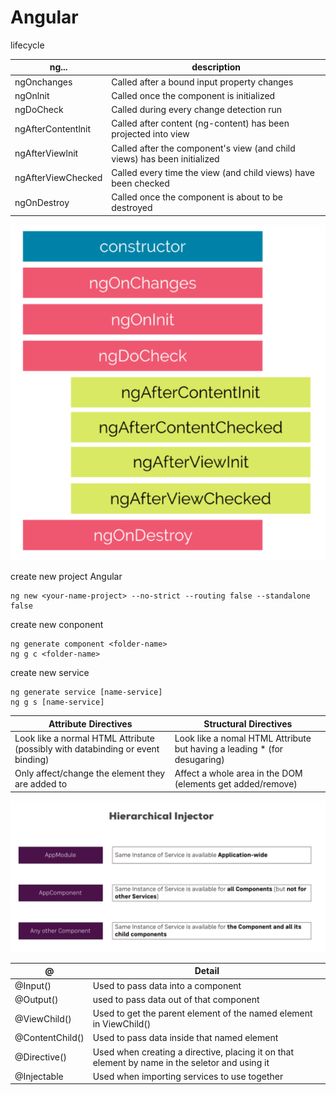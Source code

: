 # Angular

lifecycle

| ng...              | description                                                              |
| ------------------ | ------------------------------------------------------------------------ |
| ngOnchanges        | Called after a bound input property changes                              |
| ngOnlnit           | Called once the component is initialized                                 |
| ngDoCheck          | Called during every change detection run                                 |
| ngAfterContentlnit | Called after content (ng-content) has been projected into view           |
| ngAfterViewlnit    | Called after the component's view (and child views) has been initialized |
| ngAfterViewChecked | Called every time the view (and child views) have been checked           |
| ngOnDestroy        | Called once the component is about to be destroyed                       |

![Alt text](image.png)

create new project Angular

```terminal
ng new <your-name-project> --no-strict --routing false --standalone false
```

create new conponent

```terminal
ng generate component <folder-name>
ng g c <folder-name>
```

create new service

```terminal
ng generate service [name-service]
ng g s [name-service]
```

| Attribute Directives                                                           | Structural Directives                                                     |
| ------------------------------------------------------------------------------ | ------------------------------------------------------------------------- |
| Look like a normal HTML Attribute (possibly with databinding or event binding) | Look like a nomal HTML Attribute but having a leading \* (for desugaring) |
| Only affect/change the element they are added to                               | Affect a whole area in the DOM (elements get added/remove)                |

![Alt text](image-1.png)

| @               | Detail                                                                                         |
| --------------- | ---------------------------------------------------------------------------------------------- |
| @Input()        | Used to pass data into a component                                                             |
| @Output()       | used to pass data out of that component                                                        |
| @ViewChild()    | Used to get the parent element of the named element in ViewChild()                             |
| @ContentChild() | Used to pass data inside that named element                                                    |
| @Directive()    | Used when creating a directive, placing it on that element by name in the seletor and using it |
| @Injectable     | Used when importing services to use together                                                   |
